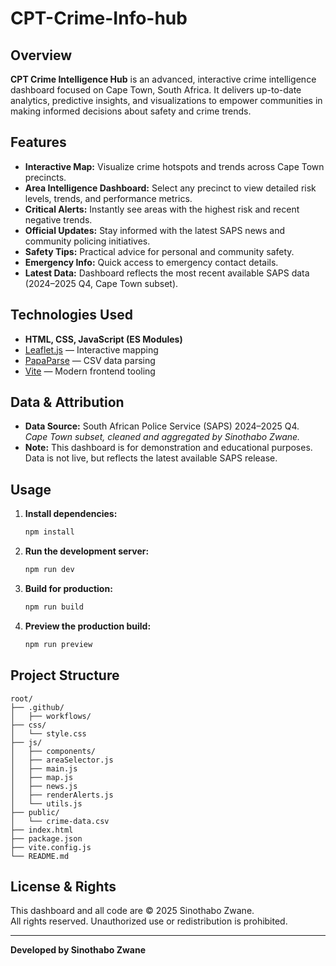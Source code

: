 # CPT-Crime-Info-hub

## Overview

**CPT Crime Intelligence Hub** is an advanced, interactive crime intelligence dashboard focused on Cape Town, South Africa. It delivers up-to-date analytics, predictive insights, and visualizations to empower communities in making informed decisions about safety and crime trends.

## Features

- **Interactive Map:** Visualize crime hotspots and trends across Cape Town precincts.
- **Area Intelligence Dashboard:** Select any precinct to view detailed risk levels, trends, and performance metrics.
- **Critical Alerts:** Instantly see areas with the highest risk and recent negative trends.
- **Official Updates:** Stay informed with the latest SAPS news and community policing initiatives.
- **Safety Tips:** Practical advice for personal and community safety.
- **Emergency Info:** Quick access to emergency contact details.
- **Latest Data:** Dashboard reflects the most recent available SAPS data (2024–2025 Q4, Cape Town subset).

## Technologies Used

- **HTML, CSS, JavaScript (ES Modules)**
- [Leaflet.js](https://leafletjs.com/) — Interactive mapping
- [PapaParse](https://www.papaparse.com/) — CSV data parsing
- [Vite](https://vitejs.dev/) — Modern frontend tooling

## Data & Attribution

- **Data Source:** South African Police Service (SAPS) 2024–2025 Q4.  
  *Cape Town subset, cleaned and aggregated by Sinothabo Zwane.*
- **Note:** This dashboard is for demonstration and educational purposes. Data is not live, but reflects the latest available SAPS release.

## Usage

1. **Install dependencies:**
   ```bash
   npm install
   ```
2. **Run the development server:**
   ```bash
   npm run dev
   ```
3. **Build for production:**
   ```bash
   npm run build
   ```
4. **Preview the production build:**
   ```bash
   npm run preview
   ```

## Project Structure

```
root/
├── .github/
│   ├── workflows/
├── css/
│   └── style.css
├── js/
│   ├── components/
│   ├── areaSelector.js
│   ├── main.js
│   ├── map.js
│   ├── news.js
│   ├── renderAlerts.js
│   └── utils.js
├── public/
│   └── crime-data.csv
├── index.html
├── package.json
├── vite.config.js
└── README.md
```

## License & Rights

This dashboard and all code are © 2025 Sinothabo Zwane.  
All rights reserved. Unauthorized use or redistribution is prohibited.

---

**Developed by Sinothabo Zwane**
